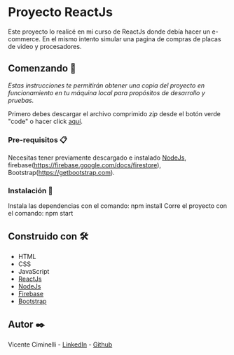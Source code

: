 # Proyecto ReactJs

Este proyecto lo realicé en mi curso de ReactJs donde debía hacer un e-commerce. En el mismo intento simular una pagina de compras de placas de video y procesadores.
## Comenzando 🚀

_Estas instrucciones te permitirán obtener una copia del proyecto en funcionamiento en tu máquina local para propósitos de desarrollo y pruebas._

Primero debes descargar el archivo comprimido _zip_ desde el botón verde "code" o  hacer click [aquí](https://github.com/Vipcll/Final-React/archive/refs/heads/main.zip).

### Pre-requisitos 📋

Necesitas tener previamente descargado e instalado [NodeJs](https://nodejs.org/), firebase(https://firebase.google.com/docs/firestore), Bootstrap(https://getbootstrap.com).

### Instalación 🔧

Instala las dependencias con el comando: npm install
Corre el proyecto con el comando: npm start

## Construido con 🛠️

* HTML
* CSS
* JavaScript
* [ReactJs](https://reactjs.org/)
* [NodeJs](https://nodejs.org/)
* [Firebase](https://firebase.google.com/)
* [Bootstrap](https://getbootstrap.com)

## Autor ✒️

Vicente Ciminelli - [LinkedIn](https://www.linkedin.com/in/vicente-ciminelli/) - [Github](https://github.com/Vipcll)
